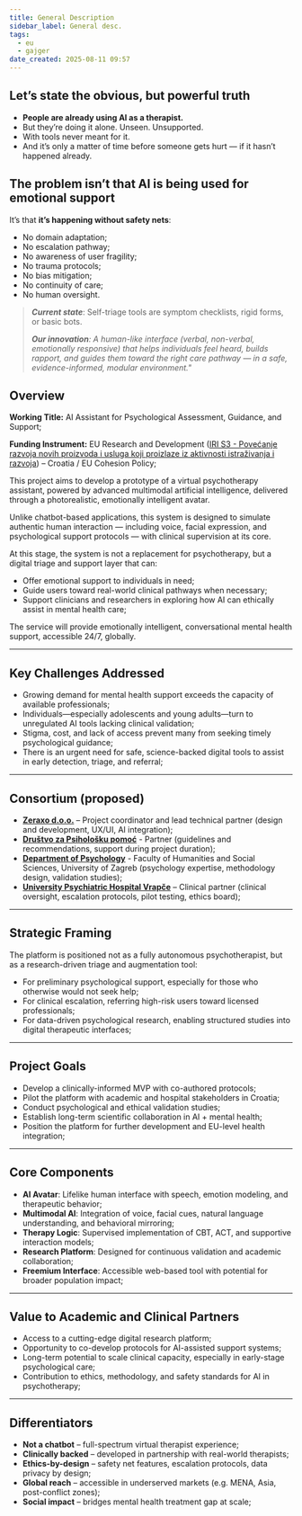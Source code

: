 ```yaml
---
title: General Description
sidebar_label: General desc.
tags:
  - eu
  - gajger
date_created: 2025-08-11 09:57
---
```

## Let’s state the obvious, but powerful truth

- **People are already using AI as a therapist.**  
- But they’re doing it alone. Unseen. Unsupported.  
- With tools never meant for it.  
- And it’s only a matter of time before someone gets hurt — if it hasn’t happened already.

## The problem isn’t that AI is being used for emotional support

It’s that **it’s happening without safety nets**:

- No domain adaptation;
- No escalation pathway;
- No awareness of user fragility;
- No trauma protocols;
- No bias mitigation;
- No continuity of care;
- No human oversight.


 >***Current state***: Self-triage tools are symptom checklists, rigid forms, or basic bots.  
> 
> ***Our innovation**: A human-like interface (verbal, non-verbal, emotionally responsive) that helps individuals feel heard, builds rapport, and guides them toward the right care pathway — in a safe, evidence-informed, modular environment."*

## Overview

**Working Title:** AI Assistant for Psychological Assessment, Guidance, and Support;  

**Funding Instrument:** EU Research and Development ([IRI S3 - Povećanje razvoja novih proizvoda i usluga koji proizlaze iz aktivnosti istraživanja i razvoja](https://eufondovi.gov.hr/poziv/?id=23d4b78c-ac5a-480b-908e-362f39fe8992)) – Croatia / EU Cohesion Policy;

This project aims to develop a prototype of a virtual psychotherapy assistant, powered by advanced multimodal artificial intelligence, delivered through a photorealistic, emotionally intelligent avatar.

Unlike chatbot-based applications, this system is designed to simulate authentic human interaction — including voice, facial expression, and psychological support protocols — with clinical supervision at its core.

At this stage, the system is not a replacement for psychotherapy, but a digital triage and support layer that can:

- Offer emotional support to individuals in need;
- Guide users toward real-world clinical pathways when necessary;
- Support clinicians and researchers in exploring how AI can ethically assist in mental health care;

The service will provide emotionally intelligent, conversational mental health support, accessible 24/7, globally.

---
## Key Challenges Addressed

- Growing demand for mental health support exceeds the capacity of available professionals;
- Individuals—especially adolescents and young adults—turn to unregulated AI tools lacking clinical validation;
- Stigma, cost, and lack of access prevent many from seeking timely psychological guidance;
- There is an urgent need for safe, science-backed digital tools to assist in early detection, triage, and referral;

---
## Consortium (proposed)

- [**Zeraxo d.o.o.**](https://zeraxo.com) – Project coordinator and lead technical partner (design and development, UX/UI, AI integration);
- [**Društvo za Psihološku pomoć**](https://dpp.hr/) - Partner (guidelines and recommendations, support during project duration);
- [**Department of Psychology**](https://psihologija.ffzg.unizg.hr/) - Faculty of Humanities and Social Sciences, University of Zagreb (psychology expertise, methodology design, validation studies);
- [**University Psychiatric Hospital Vrapče**](https://bolnica-vrapce.hr/) – Clinical partner (clinical oversight, escalation protocols, pilot testing, ethics board);
---
## Strategic Framing

The platform is positioned not as a fully autonomous psychotherapist, but as a research-driven triage and augmentation tool:

- For preliminary psychological support, especially for those who otherwise would not seek help;
- For clinical escalation, referring high-risk users toward licensed professionals;
- For data-driven psychological research, enabling structured studies into digital therapeutic interfaces;
---
## Project Goals

- Develop a clinically-informed MVP with co-authored protocols;
- Pilot the platform with academic and hospital stakeholders in Croatia;
- Conduct psychological and ethical validation studies;
- Establish long-term scientific collaboration in AI + mental health;
- Position the platform for further development and EU-level health integration;

---
## Core Components

- **AI Avatar**: Lifelike human interface with speech, emotion modeling, and therapeutic behavior;
- **Multimodal AI**: Integration of voice, facial cues, natural language understanding, and behavioral mirroring;
- **Therapy Logic**: Supervised implementation of CBT, ACT, and supportive interaction models;
- **Research Platform**: Designed for continuous validation and academic collaboration;
- **Freemium Interface**: Accessible web-based tool with potential for broader population impact;
---
## Value to Academic and Clinical Partners

- Access to a cutting-edge digital research platform;
- Opportunity to co-develop protocols for AI-assisted support systems;
- Long-term potential to scale clinical capacity, especially in early-stage psychological care;
- Contribution to ethics, methodology, and safety standards for AI in psychotherapy;
---
## Differentiators

- **Not a chatbot** – full-spectrum virtual therapist experience;
- **Clinically backed** – developed in partnership with real-world therapists;
- **Ethics-by-design** – safety net features, escalation protocols, data privacy by design;
- **Global reach** – accessible in underserved markets (e.g. MENA, Asia, post-conflict zones);
- **Social impact** – bridges mental health treatment gap at scale;